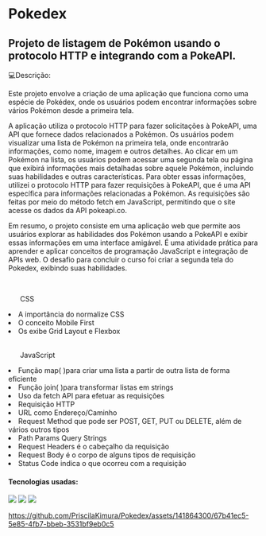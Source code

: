 <h1>Pokedex</h1> 

<h2>Projeto de listagem de Pokémon usando o protocolo HTTP e integrando com a PokeAPI.</h2>

:computer:Descrição:

<p>Este projeto envolve a criação de uma aplicação que funciona como uma espécie de Pokédex, onde os usuários podem encontrar informações sobre vários Pokémon desde a primeira tela.

A aplicação utiliza o protocolo HTTP para fazer solicitações à PokeAPI, uma API que fornece dados relacionados a Pokémon. Os usuários podem visualizar uma lista de Pokémon na primeira tela, onde encontrarão informações, como nome, imagem e outros detalhes. Ao clicar em um Pokémon na lista, os usuários podem acessar uma segunda tela ou página que exibirá informações mais detalhadas sobre aquele Pokémon, incluindo suas habilidades e outras características.
Para obter essas informações, utilizei o protocolo HTTP para fazer requisições à PokeAPI, que é uma API específica para informações relacionadas a Pokémon. As requisições são feitas por meio do método fetch em JavaScript, permitindo que o site acesse os dados da API pokeapi.co.

Em resumo, o projeto consiste em uma aplicação web que permite aos usuários explorar as habilidades dos Pokémon usando a PokeAPI e exibir essas informações em uma interface amigável. É uma atividade prática para aprender e aplicar conceitos de programação JavaScript e integração de APIs web. O desafio para concluir o curso foi criar a segunda tela do Pokedex, exibindo suas habilidades.</p>
<br>
<ol>CSS</ol>
<li>A importância do normalize CSS</li>
<li>O conceito Mobile First</li>
<li>Os exibe Grid Layout e Flexbox</li>
<br>
<ol>JavaScript</ol>
<li>Função map( )para criar uma lista a partir de outra lista de forma eficiente</li>
<li>Função join( )para transformar listas em strings</li>
<li>Uso da fetch API para efetuar as requisições</li>
<li>Requisição HTTP</li>
<li>URL como Endereço/Caminho</li>
<li>Request Method que pode ser POST, GET, PUT ou DELETE, além de vários outros tipos</li>
<li>Path Params Query Strings</li>
<li>Request Headers é o cabeçalho da requisição</li>
<li>Request Body é o corpo de alguns tipos de requisição</li>
<li>Status Code indica o que ocorreu com a requisição</li>

<h4>Tecnologias usadas: </h4>
  <img src="https://img.shields.io/badge/CSS3-1572B6?style=for-the-badge&logo=css3&logoColor=white"/>
  <img src="https://img.shields.io/badge/HTML-239120?style=for-the-badge&logo=html5&logoColor=white"/> 
  <img src="https://img.shields.io/badge/JavaScript-F7DF1E?style=for-the-badge&logo=javascript&logoColor=black"/>

 
https://github.com/PriscilaKimura/Pokedex/assets/141864300/67b41ec5-5e85-4fb7-bbeb-3531bf9eb0c5

